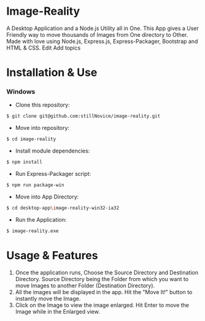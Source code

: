 # Image-Reality

A Desktop Application and a Node.js Utility all in One. This App gives a User Friendly way to move thousands of Images from One directory to Other. Made with love using Node.js, Express.js, Express-Packager, Bootstrap and HTML & CSS. Edit
Add topics

# Installation & Use
### Windows
- Clone this repository:
```sh
$ git clone git@github.com:stillNovice/image-reality.git
```
- Move into repository:
```sh
$ cd image-reality
```
- Install module dependencies:
```sh
$ npm install
```
- Run Express-Packager script:
```sh
$ npm run package-win
```
- Move into App Directory:
```sh
$ cd desktop-app\image-reality-win32-ia32
```
- Run the Application:
```sh
$ image-reality.exe
```

# Usage & Features
1. Once the application runs, Choose the Source Directory and Destination Directory. Source Directory being the Folder from which you want to move Images to another Folder (Destination Directory).
2. All the images will be displayed in the app. Hit the "Move It!" button to instantly move the Image.
3. Click on the Image to view the image enlarged. Hit Enter to move the Image while in the Enlarged view.

